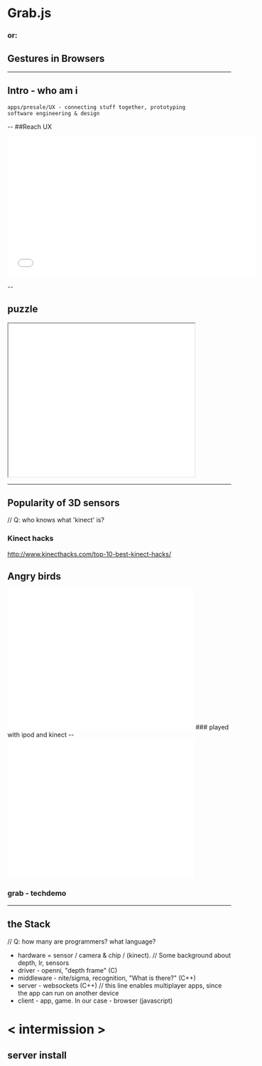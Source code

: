 
# Grab.js

### or:

## Gestures in Browsers	

---

## Intro - who am i
	apps/presale/UX - connecting stuff together, prototyping
	software engineering & design

--
##Reach UX
<iframe width="560" height="315" src="//www.youtube.com/embed/IVOPxYKhqZ0" frameborder="0" allowfullscreen></iframe>

--
## puzzle
<iframe data-autoplay width="420" height="345" src="//player.vimeo.com/video/38467156"></iframe>

---

## Popularity of 3D sensors
//	Q: who knows what 'kinect' is?

### Kinect hacks 
http://www.kinecthacks.com/top-10-best-kinect-hacks/

## Angry birds
<iframe width="420" height="315" src="//www.youtube.com/embed/u_jmQY4QEBY?t=24s" frameborder="0" allowfullscreen></iframe>
### played with ipod and kinect
--
<iframe width="420" height="315" src="//www.youtube.com/embed/PurcczCZOO8" frameborder="0" allowfullscreen></iframe>

### grab - techdemo

---



## the Stack

//	Q: how many are programmers? what language?

* hardware = sensor / camera & chip / (kinect). // Some background about depth, Ir, sensors
* driver - openni, "depth frame" (C)
* middleware - nite/sigma, recognition, "What is there?" (C++)
* server - websockets (C++) // this line enables multiplayer apps, since the app can run on another device
* client - app, game. In our case - browser (javascript)

# < intermission >
## server install
